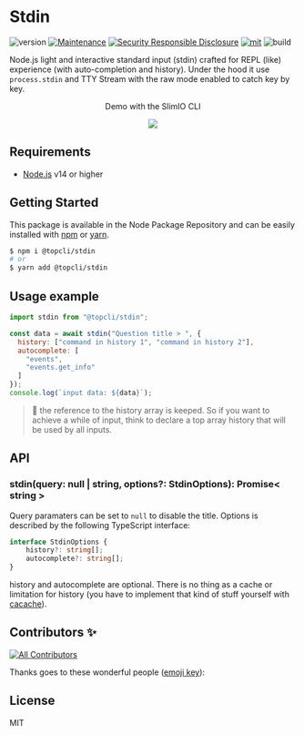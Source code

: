 # Stdin
![version](https://img.shields.io/badge/dynamic/json.svg?url=https://raw.githubusercontent.com/TopCli/stdin/master/package.json&query=$.version&label=Version)
[![Maintenance](https://img.shields.io/badge/Maintained%3F-yes-green.svg)](https://github.com/TopCli/stdin/commit-activity)
[![Security Responsible Disclosure](https://img.shields.io/badge/Security-Responsible%20Disclosure-yellow.svg)](https://github.com/nodejs/security-wg/blob/master/processes/responsible_disclosure_template.md
)
[![mit](https://img.shields.io/github/license/Naereen/StrapDown.js.svg)](https://github.com/TopCli/stdin/blob/master/LICENSE)
![build](https://img.shields.io/github/workflow/status/TopCli/stdin/Node.js%20CI)

Node.js light and interactive standard input (stdin) crafted for REPL (like) experience (with auto-completion and history). Under the hood it use `process.stdin` and TTY Stream with the raw mode enabled to catch key by key.

<p align="center">Demo with the SlimIO CLI<p>
<p align="center">
<img src="https://i.imgur.com/t18LDhm.gif">
</p>

## Requirements
- [Node.js](https://nodejs.org/en/) v14 or higher

## Getting Started

This package is available in the Node Package Repository and can be easily installed with [npm](https://docs.npmjs.com/getting-started/what-is-npm) or [yarn](https://yarnpkg.com).

```bash
$ npm i @topcli/stdin
# or
$ yarn add @topcli/stdin
```

## Usage example
```js
import stdin from "@topcli/stdin";

const data = await stdin("Question title > ", {
  history: ["command in history 1", "command in history 2"],
  autocomplete: [
    "events",
    "events.get_info"
  ]
});
console.log(`input data: ${data}`);
```

> 👀 the reference to the history array is keeped. So if you want to achieve a while of input, think to declare a top array history that will be used by all inputs.

## API

### stdin(query: null | string, options?: StdinOptions): Promise< string >
Query paramaters can be set to `null` to disable the title. Options is described by the following TypeScript interface:

```ts
interface StdinOptions {
    history?: string[];
    autocomplete?: string[];
}
```

history and autocomplete are optional. There is no thing as a cache or limitation for history (you have to implement that kind of stuff yourself with [cacache](https://www.npmjs.com/package/cacache)).

## Contributors ✨

<!-- ALL-CONTRIBUTORS-BADGE:START - Do not remove or modify this section -->
[![All Contributors](https://img.shields.io/badge/all_contributors-1-orange.svg?style=flat-square)](#contributors-)
<!-- ALL-CONTRIBUTORS-BADGE:END -->

Thanks goes to these wonderful people ([emoji key](https://allcontributors.org/docs/en/emoji-key)):

<!-- ALL-CONTRIBUTORS-LIST:START - Do not remove or modify this section -->
<!-- prettier-ignore-start -->
<!-- markdownlint-disable -->

<!-- markdownlint-restore -->
<!-- prettier-ignore-end -->

<!-- ALL-CONTRIBUTORS-LIST:END -->

## License
MIT
